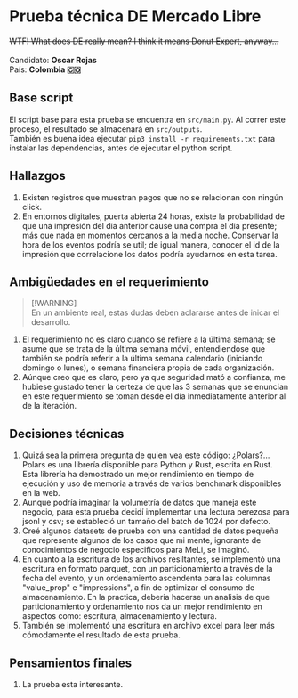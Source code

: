# Prueba técnica DE Mercado Libre
~~WTF! What does DE really mean? I think it means Donut Expert, anyway...~~<br><br>
Candidato: **Oscar Rojas**<br>
País: **Colombia 🇨🇴**

## Base script
El script base para esta prueba se encuentra en `src/main.py`. Al correr este proceso, el resultado se almacenará en `src/outputs`.<br>
También es buena idea ejecutar `pip3 install -r requirements.txt` para instalar las dependencias, antes de ejecutar el python script.

## Hallazgos
1. Existen registros que muestran pagos que no se relacionan con ningún click.
2. En entornos digitales, puerta abierta 24 horas, existe la probabilidad de que una impresión del día anterior cause una compra el día presente; más que nada en momentos cercanos a la media noche. Conservar la hora de los eventos podría se util; de igual manera, conocer el id de la impresión que correlacione los datos podría ayudarnos en esta tarea.

## Ambigüedades en el requerimiento
> [!WARNING]<br>
> En un ambiente real, estas dudas deben aclararse antes de inicar el desarrollo.
1. El requerimiento no es claro cuando se refiere a la última semana; se asume que se trata de la última semana móvil, entendiendose que también se podría referir a la última semana calendario (iniciando domingo o lunes), o semana financiera propia de cada organización.
2. Aúnque creo que es claro, pero ya que seguridad mató a confianza, me hubiese gustado tener la certeza de que las 3 semanas que se enuncian en este requerimiento se toman desde el día inmediatamente anterior al de la iteración.


## Decisiones técnicas
1. Quizá sea la primera pregunta de quien vea este código: ¿Polars?... Polars es una librería disponible para Python y Rust, escrita en Rust. Esta librería ha demostrado un mejor rendimiento en tiempo de ejecución y uso de memoria a través de varios benchmark disponibles en la web.
2. Aunque podría imaginar la volumetría de datos que maneja este negocio, para esta prueba decidí implementar una lectura perezosa para jsonl y csv; se estableció un tamaño del batch de 1024 por defecto.
3. Creé algunos datasets de prueba con una cantidad de datos pequeña que represente algunos de los casos que mi mente, ignorante de conocimientos de negocio especificos para MeLi, se imaginó.
4. En cuanto a la escritura de los archivos resiltantes, se implementó una escritura en formato parquet, con un particionamiento a través de la fecha del evento, y un ordenamiento ascendenta para las columnas "value_prop" e "impressions", a fin de optimizar el consumo de almacenamiento. En la practica, deberia hacerse un analisis de que particionamiento y ordenamiento nos da un mejor rendimiento en aspectos como: escritura, almacenamiento y lectura.
5. También se implementó una escritura en archivo excel para leer más cómodamente el resultado de esta prueba.

## Pensamientos finales
1. La prueba esta interesante.
